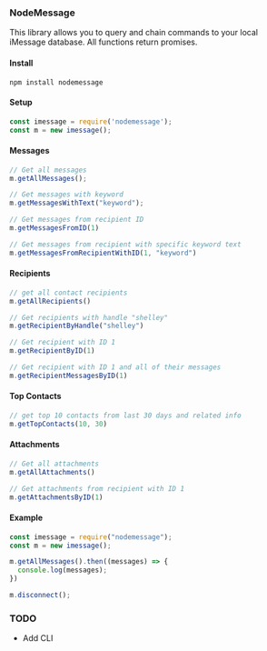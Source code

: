 ### NodeMessage

This library allows you to query and chain commands to your local iMessage database.
All functions return promises.

#### Install

```npm install nodemessage```

#### Setup
```javascript
const imessage = require('nodemessage');
const m = new imessage();
```

#### Messages
```javascript
// Get all messages
m.getAllMessages();

// Get messages with keyword
m.getMessagesWithText("keyword");

// Get messages from recipient ID
m.getMessagesFromID(1)

// Get messages from recipient with specific keyword text
m.getMessagesFromRecipientWithID(1, "keyword")
```

#### Recipients

```javascript
// get all contact recipients
m.getAllRecipients()

// Get recipients with handle "shelley"
m.getRecipientByHandle("shelley")

// Get recipient with ID 1
m.getRecipientByID(1)

// Get recipient with ID 1 and all of their messages
m.getRecipientMessagesByID(1)
```

#### Top Contacts

```javascript
// get top 10 contacts from last 30 days and related info
m.getTopContacts(10, 30)
```

#### Attachments

```javascript
// Get all attachments
m.getAllAttachments()

// Get attachments from recipient with ID 1
m.getAttachmentsByID(1)
```

#### Example

```javascript
const imessage = require("nodemessage");
const m = new imessage();

m.getAllMessages().then((messages) => {
  console.log(messages);
})

m.disconnect();
```

### TODO
+ Add CLI
